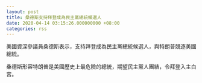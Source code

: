```yaml
---
layout: post
title: 桑德斯支持拜登成為民主黨總統候選人
date: 2020-04-14 03:15:26.000000000 +08:00
categories: rss
---
```


美國資深參議員桑德斯表示，支持拜登成為民主黨總統候選人，與特朗普競逐美國總統。

桑德斯形容特朗普是美國歷史上最危險的總統，期望民主黨人團結，令拜登入主白宮。
